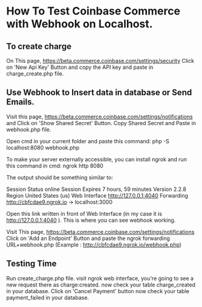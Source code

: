 # How To Test Coinbase Commerce with Webhook on Localhost.

## To create charge

On This page, https://beta.commerce.coinbase.com/settings/security Click on 'New Api Key' Button and copy the API key and paste in charge_create.php file.

## Use Webhook to Insert data in database or Send Emails.
 Visit this page, https://beta.commerce.coinbase.com/settings/notifications and Click on 'Show Shared Secret' Button.
 Copy Shared Secret and Paste in webhook.php file.
 
Open cmd in your current folder and paste this command:
php -S localhost:8080 webhook.php

To make your server externally accessible, you can install ngrok and run this command in cmd:
ngrok http 8080

The output should be something similar to:

Session Status                online
Session Expires               7 hours, 59 minutes
Version                       2.2.8
Region                        United States (us)
Web Interface                 http://127.0.0.1:4040
Forwarding                    http://cbfcdae9.ngrok.io -> localhost:3000

Open this link written in front of Web Interface (in my case it is  http://127.0.0.1:4040 ). This is where you can see webhook working.

Visit This page, https://beta.commerce.coinbase.com/settings/notifications Click on 'Add an Endpoint' Button and paste the ngrok forwarding URL+webhook.php (Example : http://cbfcdae9.ngrok.io/webhook.php)

## Testing Time

Run create_charge.php file.
visit ngrok web interface, you're going to see a new request there as charge:created.
now check your table charge_created in your database. 
Click on 'Cancel Payment' button 
now check your table payment_failed in your database. 


